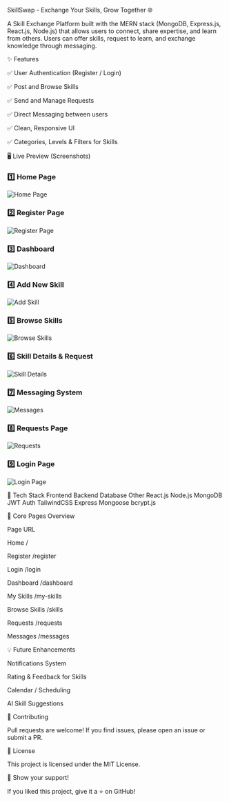 SkillSwap - Exchange Your Skills, Grow Together 🌐

A Skill Exchange Platform built with the MERN stack (MongoDB, Express.js, React.js, Node.js) that allows users to connect, share expertise, and learn from others. Users can offer skills, request to learn, and exchange knowledge through messaging.


✨ Features

✅ User Authentication (Register / Login)

✅ Post and Browse Skills

✅ Send and Manage Requests

✅ Direct Messaging between users

✅ Clean, Responsive UI

✅ Categories, Levels & Filters for Skills

🖥️ Live Preview (Screenshots)

### 1️⃣ Home Page  
![Home Page](assets/home.png)  

### 2️⃣ Register Page  
![Register Page](assets/register.png)  

### 3️⃣ Dashboard  
![Dashboard](assets/dashboard.png)  

### 4️⃣ Add New Skill  
![Add Skill](assets/add-skill.png)  

### 5️⃣ Browse Skills  
![Browse Skills](assets/browse-skills.png)  

### 6️⃣ Skill Details & Request  
![Skill Details](assets/skill-details.png)  

### 7️⃣ Messaging System  
![Messages](assets/messages.png)  

### 8️⃣ Requests Page  
![Requests](assets/requests.png)  

### 9️⃣ Login Page  
![Login Page](assets/login.png)  

🚀 Tech Stack
Frontend	Backend	Database	Other
React.js	Node.js	MongoDB	JWT Auth
TailwindCSS	Express	Mongoose	bcrypt.js


📌 Core Pages Overview

Page	URL

Home	/

Register	/register

Login	/login

Dashboard	/dashboard

My Skills	/my-skills

Browse Skills	/skills

Requests	/requests

Messages	/messages

💡 Future Enhancements

Notifications System

Rating & Feedback for Skills

Calendar / Scheduling

AI Skill Suggestions

🤝 Contributing

Pull requests are welcome!
If you find issues, please open an issue or submit a PR.

📄 License

This project is licensed under the MIT License.

🌟 Show your support!

If you liked this project, give it a ⭐️ on GitHub!


